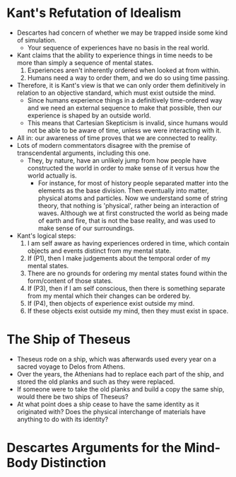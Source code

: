 # Kant's Refutation of Idealism
- Descartes had concern of whether we may be trapped inside some kind of simulation.
	- Your sequence of experiences have no basis in the real world.
- Kant claims that the ability to experience things in time needs to be more than simply a sequence of mental states.
	1. Experiences aren't inherently ordered when looked at from within.
	2. Humans need a way to order them, and we do so using time passing.
- Therefore, it is Kant's view is that we can only order them definitively in relation to an objective standard, which must exist outside the mind.
	- Since humans experience things in a definitively time-ordered way and we need an external sequence to make that possible, then our experience is shaped by an outside world.
	- This means that Cartesian Skepticism is invalid, since humans would not be able to be aware of time, unless we were interacting with it.
- All in: our awareness of time proves that we are connected to reality.
- Lots of modern commentators disagree with the premise of transcendental arguments, including this one.
	- They, by nature, have an unlikely jump from how people have constructed the world in order to make sense of it versus how the world actually is.
		- For instance, for most of history people separated matter into the elements as the base division. Then eventually into matter, physical atoms and particles. Now we understand some of string theory, that nothing is 'physical', rather being an interaction of waves. Although we at first constructed the world as being made of earth and fire, that is not the base reality, and was used to make sense of our surroundings.
- Kant's logical steps:
	1. I am self aware as having experiences ordered in time, which contain objects and events distinct from my mental state.
	2. If (P1), then I make judgements about the temporal order of my mental states.
	3. There are no grounds for ordering my mental states found within the form/content of those states.
	4. If (P3), then if I am self conscious, then there is something separate from my mental which their changes can be ordered by.
	5. If (P4), then objects of experience exist outside my mind.
	6. If these objects exist outside my mind, then they must exist in space.
# The Ship of Theseus
- Theseus rode on a ship, which was afterwards used every year on a sacred voyage to Delos from Athens.
- Over the years, the Athenians had to replace each part of the ship, and stored the old planks and such as they were replaced.
- If someone were to take the old planks and build a copy the same ship, would there be two ships of Theseus?
- At what point does a ship cease to have the same identity as it originated with? Does the physical interchange of materials have anything to do with its identity?
# Descartes Arguments for the Mind-Body Distinction
